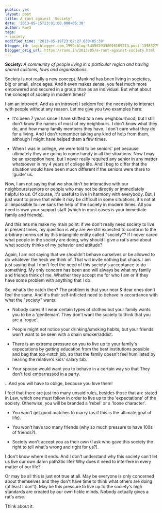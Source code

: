 ```yaml
---
public: yes
layout: post
title: A rant against 'Society'
date: '2013-05-15T23:01:00.000+05:30'
author: RavS
tags: 
- society 
modified_time: '2013-05-19T23:02:27.639+05:30' 
blogger_id: tag:blogger.com,1999:blog-5435629330016169213.post-1398527588573024691 
blogger_orig_url: https://ravs.in/2013/05/a-rant-against-society.html
---
```


**Society:** _A community of people living in a particular region and having shared customs, laws and organizations._

Society is not really a new concept. Mankind has been living in societies, big or small, since ages. And it even makes sense, you feel much more empowered and secured in a group than as an individual. But what about the concept of society in modern times?

I am an introvert. And as an introvert I seldom feel the necessity to interact with people without any reason. Let me give you two examples here:

- It's been 7 years since I have shifted to a new neighbourhood, but I still don't know the names of most of my neighbours. I don't know what they do, and how many family members they have. I don't care what they do for a living. And I don't remember taking any kind of help from them, although I might have helped them a few times.

- When I was in college, we were told to be seniors' pet because ultimately they are going to come handy in all the situations. Now I may be an exception here, but I never really required any senior in any matter whatsoever in my 4 years of college life. And I beg to differ that the situation would have been much different if the seniors were there to 'guide' us.

Now, I am not saying that we shouldn't be interactive with our neighbours/seniors or people who may not be directly or immediately helpful to us. Of course, it's useful to live in harmony with everybody. But, I just want to prove that while it may be difficult in some situations, it's not at all impossible to live sans the help of the society in modern times. All you need is own your support staff (which in most cases is your immediate family and friends).

And this lets me make my main point: if we don't really need society to live in present times, my question is why are we still expected to conform to the arbitrary norms set by this intangible entity called "society"? If I never cared what people in the society are doing, why should I give a rat's arse about what society thinks of my behavior and attitude?

Again, I am not saying that we shouldn't behave ourselves or be allowed to do whatever the heck we think of. That will invite nothing but chaos. I am just saying that I don't feel the need of this society's acceptance to do something. My only concern has been and will always be what my family and friends think of me. Whether they accept me for who I am or if they have some problem with anything that I do.

So, what's the catch then? The problem is that your near & dear ones don't feel the same. And it's their self-inflicted need to behave in accordance with what the "society" wants:

- Nobody cares if I wear certain types of clothes but your family wants you to be a 'gentleman'. They don't want the society to think that you are a 'rogue'.

- People might not notice your drinking/smoking habits, but your friends won't want to be seen with a chain smoker/addict.

- There is an extreme pressure on you to live up to your family's expectations by getting education from the best institutions possible and bag that top-notch job, so that the family doesn't feel humiliated by hearing the relative's kids' salary tab.

- Your spouse would want you to behave in a certain way so that They don't feel embarrassed in a party.

...And you will have to oblige, because you love them!

I feel that there are just too many unsaid rules, besides those that are stated in Law, which one must follow in order to live up to the 'expectations' of the society. Otherwise, you will be branded a 'rebel' or a 'loose character'. 

- You won't get good matches to marry (as if this is the ultimate goal of life).

- You won't have too many friends (why so much pressure to have 100s of friends?). 

- Society won't accept you as their own (I ask who gave this society the right to tell what's wrong and right for us?).


I don't know where it ends. And I don't understand why this society can't let us live our own damn path3tic life? Why does it need to interfere in every matter of our life? 

Or may be all this is just not true at all. May be everyone is only concerned about themselves and they don't have time to think what others are doing (at least I don't). May be this pressure to live up to the society's high standards are created by our own fickle minds. Nobody actually gives a rat's arse. 

Think about it.
